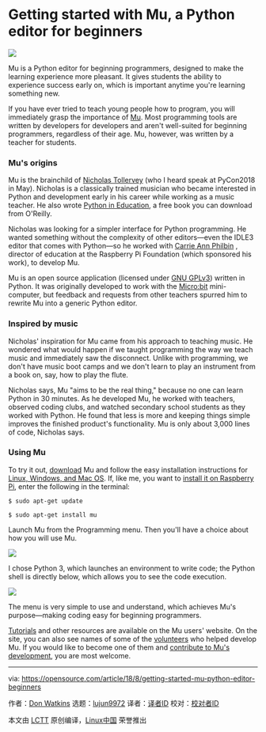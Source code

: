 Getting started with Mu, a Python editor for beginners
======

![](https://opensource.com/sites/default/files/styles/image-full-size/public/lead-images/programming-code-keyboard-laptop-music-headphones.png?itok=EQZ2WKzy)

Mu is a Python editor for beginning programmers, designed to make the learning experience more pleasant. It gives students the ability to experience success early on, which is important anytime you're learning something new.

If you have ever tried to teach young people how to program, you will immediately grasp the importance of [Mu][1]. Most programming tools are written by developers for developers and aren't well-suited for beginning programmers, regardless of their age. Mu, however, was written by a teacher for students.

### Mu's origins

Mu is the brainchild of [Nicholas Tollervey][2] (who I heard speak at PyCon2018 in May). Nicholas is a classically trained musician who became interested in Python and development early in his career while working as a music teacher. He also wrote [Python in Education][3], a free book you can download from O'Reilly.

Nicholas was looking for a simpler interface for Python programming. He wanted something without the complexity of other editors—even the IDLE3 editor that comes with Python—so he worked with [Carrie Ann Philbin][4] , director of education at the Raspberry Pi Foundation (which sponsored his work), to develop Mu.

Mu is an open source application (licensed under [GNU GPLv3][5]) written in Python. It was originally developed to work with the [Micro:bit][6] mini-computer, but feedback and requests from other teachers spurred him to rewrite Mu into a generic Python editor.

### Inspired by music

Nicholas' inspiration for Mu came from his approach to teaching music. He wondered what would happen if we taught programming the way we teach music and immediately saw the disconnect. Unlike with programming, we don't have music boot camps and we don't learn to play an instrument from a book on, say, how to play the flute.

Nicholas says, Mu "aims to be the real thing," because no one can learn Python in 30 minutes. As he developed Mu, he worked with teachers, observed coding clubs, and watched secondary school students as they worked with Python. He found that less is more and keeping things simple improves the finished product's functionality. Mu is only about 3,000 lines of code, Nicholas says.

### Using Mu

To try it out, [download][7] Mu and follow the easy installation instructions for [Linux, Windows, and Mac OS][8]. If, like me, you want to [install it on Raspberry Pi][9], enter the following in the terminal:
```
$ sudo apt-get update

$ sudo apt-get install mu

```

Launch Mu from the Programming menu. Then you'll have a choice about how you will use Mu.

![](https://opensource.com/sites/default/files/uploads/mu_selectmode.png)

I chose Python 3, which launches an environment to write code; the Python shell is directly below, which allows you to see the code execution.

![](https://opensource.com/sites/default/files/uploads/mu_writecode.png)

The menu is very simple to use and understand, which achieves Mu's purpose—making coding easy for beginning programmers.

[Tutorials][10] and other resources are available on the Mu users' website. On the site, you can also see names of some of the [volunteers][11] who helped develop Mu. If you would like to become one of them and [contribute to Mu's development][12], you are most welcome.

--------------------------------------------------------------------------------

via: https://opensource.com/article/18/8/getting-started-mu-python-editor-beginners

作者：[Don Watkins][a]
选题：[lujun9972](https://github.com/lujun9972)
译者：[译者ID](https://github.com/译者ID)
校对：[校对者ID](https://github.com/校对者ID)

本文由 [LCTT](https://github.com/LCTT/TranslateProject) 原创编译，[Linux中国](https://linux.cn/) 荣誉推出

[a]:https://opensource.com/users/don-watkins
[1]:https://codewith.mu
[2]:https://us.pycon.org/2018/speaker/profile/194/
[3]:https://www.oreilly.com/programming/free/python-in-education.csp
[4]:https://uk.linkedin.com/in/carrie-anne-philbin-a20649b7
[5]:https://mu.readthedocs.io/en/latest/license.html
[6]:http://microbit.org/
[7]:https://codewith.mu/en/download
[8]:https://codewith.mu/en/howto/install_with_python
[9]:https://codewith.mu/en/howto/install_raspberry_pi
[10]:https://codewith.mu/en/tutorials/
[11]:https://codewith.mu/en/thanks
[12]:https://mu.readthedocs.io/en/latest/contributing.html
